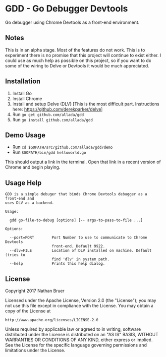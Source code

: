 # GDD - Go Debugger Devtools

Go debugger using Chrome Devtools as a front-end environment.

## Notes

This is in an alpha stage. Most of the features do not work. This is to experiment there is no promise that this project will continue to exist either. I could use as much help as possible on this project, so if you want to do some of the wiring to Delve or Devtools it would be much appreciated.

## Installation

1. Install Go
2. Install Chrome
3. Install and setup Delve (DLV) [This is the most difficult part. Instructions here: https://github.com/derekparker/delve]
4. Run `go get github.com/allada/gdd`
5. Run `go install github.com/allada/gdd`

## Demo Usage

* Run `cd $GOPATH/src/github.com/allada/gdd/demo`
* Run `$GOPATH/bin/gdd helloworld.go`

This should output a link in the terminal. Open that link in a recent version of Chrome and begin playing.

## Usage Help

```
GDD is a simple debuger that binds Chrome Devtools debugger as a front-end and
uses DLV as a backend.

Usage:

  gdd go-file-to-debug [options] [-- args-to-pass-to-file ...]

Options:

  --port=PORT        Port Number to use to communicate to Chrome Devtools
                     front-end. Default 9922.
  --dlv=FILE         Location of DLV installed on machine. Default (tries to
                     find 'dlv' in system path.
  --help             Prints this help dialog.
```

## License
Copyright 2017 Nathan Bruer

Licensed under the Apache License, Version 2.0 (the "License");
you may not use this file except in compliance with the License.
You may obtain a copy of the License at

    http://www.apache.org/licenses/LICENSE-2.0

Unless required by applicable law or agreed to in writing, software
distributed under the License is distributed on an "AS IS" BASIS,
WITHOUT WARRANTIES OR CONDITIONS OF ANY KIND, either express or implied.
See the License for the specific language governing permissions and
limitations under the License.